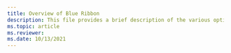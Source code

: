 ```yaml
---
title: Overview of Blue Ribbon
description: This file provides a brief description of the various options on the Blue Ribbon.
ms.topic: article
ms.reviewer: 
ms.date: 10/13/2021
---
```

